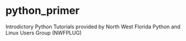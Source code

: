 # python_primer
Introdictory Python Tutorials provided by North West Florida Python and Linux Users Group (NWFPLUG)
